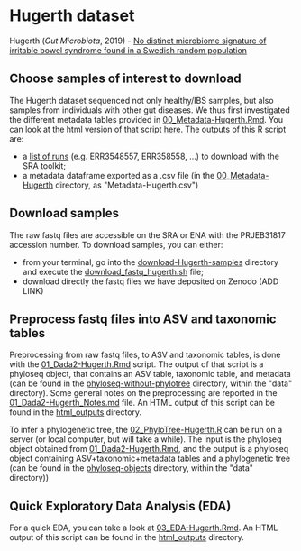 # Hugerth dataset
Hugerth (_Gut Microbiota_, 2019) - [No distinct microbiome signature of irritable bowel syndrome found in a Swedish random population][1]

[1]: https://gut.bmj.com/content/69/6/1076


## Choose samples of interest to download

The Hugerth dataset sequenced not only healthy/IBS samples, but also samples from individuals with other gut diseases. We thus first investigated the different metadata tables provided in [00_Metadata-Hugerth.Rmd](00_Metadata-Hugerth.Rmd). You can look at the html version of that script [here](./html_outputs/00_Metadata-Hugerth.html). The outputs of this R script are:
- a [list of runs](./download-Hugerth-samples/list_files_hugerth.txt) (e.g. ERR3548557, ERR358558, ...) to download with the SRA toolkit;
- a metadata dataframe exported as a .csv file (in the [00_Metadata-Hugerth](00_Metadata-Hugerth/) directory, as "Metadata-Hugerth.csv")


## Download samples

The raw fastq files are accessible on the SRA or ENA with the PRJEB31817 accession number. To download samples, you can either:
- from your terminal, go into the [download-Hugerth-samples](download-Hugerth-samples/) directory and execute the [download_fastq_hugerth.sh](download-Hugerth-samples/download_fastq_hugerth.sh) file;
- download directly the fastq files we have deposited on Zenodo (ADD LINK)


## Preprocess fastq files into ASV and taxonomic tables

Preprocessing from raw fastq files, to ASV and taxonomic tables, is done with the [01_Dada2-Hugerth.Rmd](01_Dada2-Hugerth.Rmd) script. The output of that script is a phyloseq object, that contains an ASV table, taxonomic table, and metadata (can be found in the [phyloseq-without-phylotree](../../../data/phyloseq-objects/phyloseq-without-phylotree/) directory, within the "data" directory). Some general notes on the preprocessing are reported in the [01_Dada2-Hugerth_Notes.md](01_Dada2-Hugerth_Notes.md) file. An HTML output of this script can be found in the [html_outputs](./html_outputs/) directory.

To infer a phylogenetic tree, the [02_PhyloTree-Hugerth.R](02_PhyloTree-Hugerth.R) can be run on a server (or local computer, but will take a while). The input is the phyloseq object obtained from [01_Dada2-Hugerth.Rmd](01_Dada2-Hugerth.Rmd), and the output is a phyloseq object containing ASV+taxonomic+metadata tables and a phylogenetic tree (can be found in the [phyloseq-objects](../../../data/phyloseq-objects/) directory, within the "data" directory))


## Quick Exploratory Data Analysis (EDA)

For a quick EDA, you can take a look at [03_EDA-Hugerth.Rmd](03_EDA-Hugerth.Rmd). An HTML output of this script can be found in the [html_outputs](./html_outputs/) directory.